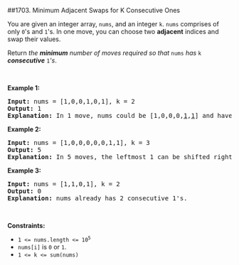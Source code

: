 ##1703. Minimum Adjacent Swaps for K Consecutive Ones
<p>You are given an integer array, <code>nums</code>, and an integer <code>k</code>. <code>nums</code> comprises of only <code>0</code>&#39;s and <code>1</code>&#39;s. In one move, you can choose two <strong>adjacent</strong> indices and swap their values.</p>

<p>Return <em>the <strong>minimum</strong> number of moves required so that </em><code>nums</code><em> has </em><code>k</code><em> <strong>consecutive</strong> </em><code>1</code><em>&#39;s</em>.</p>

<p>&nbsp;</p>
<p><strong>Example 1:</strong></p>

<pre>
<strong>Input:</strong> nums = [1,0,0,1,0,1], k = 2
<strong>Output:</strong> 1
<strong>Explanation:</strong> In 1 move, nums could be [1,0,0,0,<u>1</u>,<u>1</u>] and have 2 consecutive 1&#39;s.
</pre>

<p><strong>Example 2:</strong></p>

<pre>
<strong>Input:</strong> nums = [1,0,0,0,0,0,1,1], k = 3
<strong>Output:</strong> 5
<strong>Explanation:</strong> In 5 moves, the leftmost 1 can be shifted right until nums = [0,0,0,0,0,<u>1</u>,<u>1</u>,<u>1</u>].
</pre>

<p><strong>Example 3:</strong></p>

<pre>
<strong>Input:</strong> nums = [1,1,0,1], k = 2
<strong>Output:</strong> 0
<strong>Explanation:</strong> nums already has 2 consecutive 1&#39;s.
</pre>

<p>&nbsp;</p>
<p><strong>Constraints:</strong></p>

<ul>
	<li><code>1 &lt;= nums.length &lt;= 10<sup>5</sup></code></li>
	<li><code>nums[i]</code> is <code>0</code> or <code>1</code>.</li>
	<li><code>1 &lt;= k &lt;= sum(nums)</code></li>
</ul>
